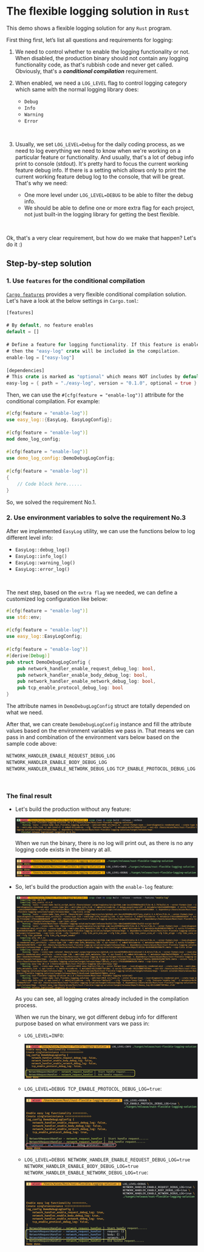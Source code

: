 # The flexible logging solution in `Rust`

This demo shows a flexible logging solution for any `Rust` program.

First thing first, let’s list all questions and requirements for logging:

1. We need to control whether to enable the logging functionality or not. 
When disabled, the production binary should not contain any logging functionality code, 
as that's rubbish code and never get called. Obviously, that's a _**conditional compilation**_ requirement.

2. When enabled, we need a `LOG_LEVEL` flag to control logging category which same with the normal logging library does:
    - `Debug`
    - `Info`
    - `Warning`
    - `Error`

</br>

3. Usually, we set `LOG_LEVEL=Debug` for the daily coding process, as we need to log everything we need to know when we're
working on a particular feature or functionality. And usually, that's a lot of debug info print to console (stdout). 
It's pretty hard to focus the current working feature debug info. If there is a setting which allows only to print the 
current working feature debug log to the console, that will be great. That's why we need:

    - One more level under `LOG_LEVEL=DEBUG` to be able to filter the debug info.
    - We should be able to define one or more extra flag for each project, not just built-in the logging library for getting the best flexible.


</br>

Ok, that's a very clear requirement, but how do we make that happen? Let's do it :)


## Step-by-step solution

### 1. Use `features` for the conditional compilation

[`Cargo features`](https://doc.rust-lang.org/cargo/reference/features.html) provides a very flexible conditional compilation solution.
Let's have a look at the below settings in `Cargo.toml`:

```rust
[features]

# By default, no feature enables
default = []

# Define a feature for logging functionality. If this feature is enabled,
# then the "easy-log" crate will be included in the compilation.
enable-log = ["easy-log"]

[dependencies]
# This crate is marked as "optional" which means NOT includes by default.
easy-log = { path = "./easy-log", version = "0.1.0", optional = true }
```

Then, we can use the `#[cfg(feature = "enable-log")]` attribute for the conditional compilation. For example:

```rust
#[cfg(feature = "enable-log")]
use easy_log::{EasyLog, EasyLogConfig};

#[cfg(feature = "enable-log")]
mod demo_log_config;

#[cfg(feature = "enable-log")]
use demo_log_config::DemoDebugLogConfig;

#[cfg(feature = "enable-log")]
{
    // Code block here......
}
```

So, we solved the requirement No.1.


### 2.  Use environment variables to solve the requirement **No.3**

After we implemented `EasyLog` utility, we can use the functions below to log different level info:

- `EasyLog::debug_log()`
- `EasyLog::info_log()`
- `EasyLog::warning_log()`
- `EasyLog::error_log()`

</br>

The next step, based on the `extra flag` we needed, we can define a customized log configuration like below:

```rust
#[cfg(feature = "enable-log")]
use std::env;

#[cfg(feature = "enable-log")]
use easy_log::EasyLogConfig;

#[cfg(feature = "enable-log")]
#[derive(Debug)]
pub struct DemoDebugLogConfig {
    pub network_handler_enable_request_debug_log: bool,
    pub network_handler_enable_body_debug_log: bool,
    pub network_handler_enable_network_debug_log: bool,
    pub tcp_enable_protocol_debug_log: bool
}
```

The attribute names in `DemoDebugLogConfig` struct are totally depended on what we need.

After that, we can create `DemoDebugLogConfig` instance and fill the attribute values based on the environment variables we pass in.
That means we can pass in and combination of the environment vars below based on the sample code above:

`NETWORK_HANDLER_ENABLE_REQUEST_DEBUG_LOG`
`NETWORK_HANDLER_ENABLE_BODY_DEBUG_LOG`
`NETWORK_HANDLER_ENABLE_NETWORK_DEBUG_LOG`
`TCP_ENABLE_PROTOCOL_DEBUG_LOG`

</br>

### The final result

- Let's build the production without any feature:

    ![release-build.png](./images/release-build.png)

    When we run the binary, there is no log will print out, as there is no any logging code exists in the binary at all.

    ![no-log-at-all.png](./images/no-log-at-all.png)

- So, let's build the production again with the `enable-log` feature:

    ![relase-build-with-feature.png](./images/relase-build-with-feature.png)

    As you can see, all logging crates already included in the compilation process.

    When we run the binary, we got different debug info for different purpose based on what environment vars we pass in:

    - `LOG_LEVEL=INFO`:

        ![info-log.png](./images/info-log.png)

    - `LOG_LEVEL=DEBUG TCP_ENABLE_PROTOCOL_DEBUG_LOG=true`: 

        ![tcp-debug-log.png](./images/tcp-debug-log.png)

    - `LOG_LEVEL=DEBUG NETWORK_HANDLER_ENABLE_REQUEST_DEBUG_LOG=true NETWORK_HANDLER_ENABLE_BODY_DEBUG_LOG=true NETWORK_HANDLER_ENABLE_NETWORK_DEBUG_LOG=true`: 

        ![handler-debug-log.png](./images/handler-debug-log.png)

